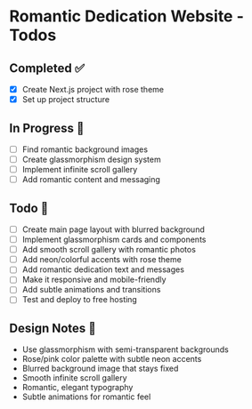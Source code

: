 # Romantic Dedication Website - Todos

## Completed ✅
- [x] Create Next.js project with rose theme
- [x] Set up project structure

## In Progress 🔄
- [ ] Find romantic background images
- [ ] Create glassmorphism design system
- [ ] Implement infinite scroll gallery
- [ ] Add romantic content and messaging

## Todo 📝
- [ ] Create main page layout with blurred background
- [ ] Implement glassmorphism cards and components
- [ ] Add smooth scroll gallery with romantic photos
- [ ] Add neon/colorful accents with rose theme
- [ ] Add romantic dedication text and messages
- [ ] Make it responsive and mobile-friendly
- [ ] Add subtle animations and transitions
- [ ] Test and deploy to free hosting

## Design Notes 🎨
- Use glassmorphism with semi-transparent backgrounds
- Rose/pink color palette with subtle neon accents
- Blurred background image that stays fixed
- Smooth infinite scroll gallery
- Romantic, elegant typography
- Subtle animations for romantic feel
